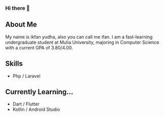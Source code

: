 ### Hi there 👋

## About Me
My name is ikfan yudha, also you can call me ifan.
I am a fast-learning undergraduate student at Mulia University, majoring in Computer Science with a current GPA of 3.80/4.00.

## Skills 
- Php / Laravel

## Currently Learning...
- Dart / Flutter
- Kotlin / Android Studio
<!--
**RajaPrasetya/RajaPrasetya** is a ✨ _special_ ✨ repository because its `README.md` (this file) appears on your GitHub profile.

Here are some ideas to get you started:

- 🔭 I’m currently working on ...
- 🌱 I’m currently learning ...
- 👯 I’m looking to collaborate on ...
- 🤔 I’m looking for help with ...
- 💬 Ask me about ...
- 📫 How to reach me: ...
- 😄 Pronouns: ...
- ⚡ Fun fact: ...
-->
